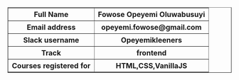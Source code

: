 <!DOCTYPE 'HTML'>
<html lang='en'>
<head>
	<title>My details</title>
</head>
<body>
	<table border="1">
		<tr>
			<th>Full Name</th>
			<th>Fowose Opeyemi Oluwabusuyi</th>
		</tr>
		<tr>
			<th>Email address</th>
			<th>opeyemi.fowose@gmail.com</th>
		</tr>
		<tr>
			<th>Slack username</th>
			<th>Opeyemikleeners</th>
		</tr>
		<tr>
			<th>Track</th>
			<th>frontend</th>
		</tr>
		<tr>
			<th>Courses registered for</th>
			<th>HTML,CSS,VanillaJS</th>
		</tr>
	</table>
</body>